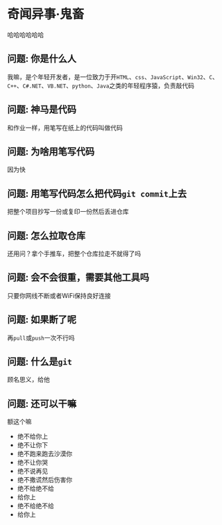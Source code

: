 # 奇闻异事·鬼畜
哈哈哈哈哈哈
## 问题: 你是什么人
我嘛，是个年轻开发者，是一位致力于开`HTML`、`css`、`JavaScript`、`Win32`、`C`、`C++`、`C#.NET`、`VB.NET`、`python`、`Java`之类的年轻程序猿，负责敲代码
## 问题: 神马是代码
和作业一样，用笔写在纸上的代码叫做代码
## 问题: 为啥用笔写代码
因为快
## 问题: 用笔写代码怎么把代码`git commit`上去
把整个项目抄写一份或复印一份然后丢进仓库
## 问题: 怎么拉取仓库
还用问？拿个手推车，把整个仓库拉走不就得了吗
## 问题: 会不会很重，需要其他工具吗
只要你网线不断或者WiFi保持良好连接
## 问题: 如果断了呢
再`pull`或`push`一次不行吗
## 问题: 什么是`git`
顾名思义，给他
## 问题: 还可以干嘛
额这个嘛  
- 绝不给你上  
- 绝不让你下  
- 绝不跑来跑去沙漠你  
- 绝不让你哭  
- 绝不说再见  
- 绝不撒谎然后伤害你  
- 绝不给绝不给  
- 给你上  
- 绝不给绝不给  
- 给你上  
